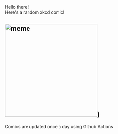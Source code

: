 Hello there! <br>Here's a random xkcd comic!<br>
## <img src="https://imgs.xkcd.com/comics/impostor_syndrome.png" alt="meme" width="300"/>)<br>
Comics are updated once a day using Github Actions